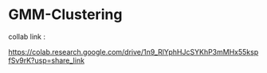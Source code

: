 # GMM-Clustering

collab link :

https://colab.research.google.com/drive/1n9_RlYphHJcSYKhP3mMHx55kspfSv9rK?usp=share_link
